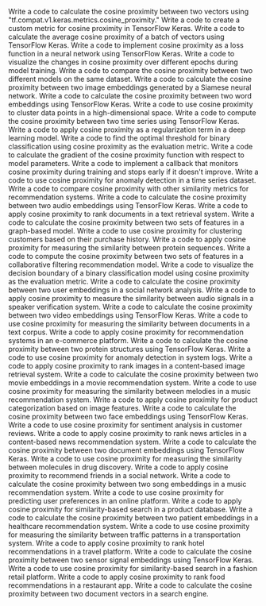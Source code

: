 Write a code to calculate the cosine proximity between two vectors using "tf.compat.v1.keras.metrics.cosine_proximity."
Write a code to create a custom metric for cosine proximity in TensorFlow Keras.
Write a code to calculate the average cosine proximity of a batch of vectors using TensorFlow Keras.
Write a code to implement cosine proximity as a loss function in a neural network using TensorFlow Keras.
Write a code to visualize the changes in cosine proximity over different epochs during model training.
Write a code to compare the cosine proximity between two different models on the same dataset.
Write a code to calculate the cosine proximity between two image embeddings generated by a Siamese neural network.
Write a code to calculate the cosine proximity between two word embeddings using TensorFlow Keras.
Write a code to use cosine proximity to cluster data points in a high-dimensional space.
Write a code to compute the cosine proximity between two time series using TensorFlow Keras.
Write a code to apply cosine proximity as a regularization term in a deep learning model.
Write a code to find the optimal threshold for binary classification using cosine proximity as the evaluation metric.
Write a code to calculate the gradient of the cosine proximity function with respect to model parameters.
Write a code to implement a callback that monitors cosine proximity during training and stops early if it doesn't improve.
Write a code to use cosine proximity for anomaly detection in a time series dataset.
Write a code to compare cosine proximity with other similarity metrics for recommendation systems.
Write a code to calculate the cosine proximity between two audio embeddings using TensorFlow Keras.
Write a code to apply cosine proximity to rank documents in a text retrieval system.
Write a code to calculate the cosine proximity between two sets of features in a graph-based model.
Write a code to use cosine proximity for clustering customers based on their purchase history.
Write a code to apply cosine proximity for measuring the similarity between protein sequences.
Write a code to compute the cosine proximity between two sets of features in a collaborative filtering recommendation model.
Write a code to visualize the decision boundary of a binary classification model using cosine proximity as the evaluation metric.
Write a code to calculate the cosine proximity between two user embeddings in a social network analysis.
Write a code to apply cosine proximity to measure the similarity between audio signals in a speaker verification system.
Write a code to calculate the cosine proximity between two video embeddings using TensorFlow Keras.
Write a code to use cosine proximity for measuring the similarity between documents in a text corpus.
Write a code to apply cosine proximity for recommendation systems in an e-commerce platform.
Write a code to calculate the cosine proximity between two protein structures using TensorFlow Keras.
Write a code to use cosine proximity for anomaly detection in system logs.
Write a code to apply cosine proximity to rank images in a content-based image retrieval system.
Write a code to calculate the cosine proximity between two movie embeddings in a movie recommendation system.
Write a code to use cosine proximity for measuring the similarity between melodies in a music recommendation system.
Write a code to apply cosine proximity for product categorization based on image features.
Write a code to calculate the cosine proximity between two face embeddings using TensorFlow Keras.
Write a code to use cosine proximity for sentiment analysis in customer reviews.
Write a code to apply cosine proximity to rank news articles in a content-based news recommendation system.
Write a code to calculate the cosine proximity between two document embeddings using TensorFlow Keras.
Write a code to use cosine proximity for measuring the similarity between molecules in drug discovery.
Write a code to apply cosine proximity to recommend friends in a social network.
Write a code to calculate the cosine proximity between two song embeddings in a music recommendation system.
Write a code to use cosine proximity for predicting user preferences in an online platform.
Write a code to apply cosine proximity for similarity-based search in a product database.
Write a code to calculate the cosine proximity between two patient embeddings in a healthcare recommendation system.
Write a code to use cosine proximity for measuring the similarity between traffic patterns in a transportation system.
Write a code to apply cosine proximity to rank hotel recommendations in a travel platform.
Write a code to calculate the cosine proximity between two sensor signal embeddings using TensorFlow Keras.
Write a code to use cosine proximity for similarity-based search in a fashion retail platform.
Write a code to apply cosine proximity to rank food recommendations in a restaurant app.
Write a code to calculate the cosine proximity between two document vectors in a search engine.